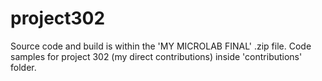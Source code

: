 # project302

Source code and build is within the 'MY MICROLAB FINAL' .zip file.
Code samples for project 302 (my direct contributions) inside 'contributions' folder.
